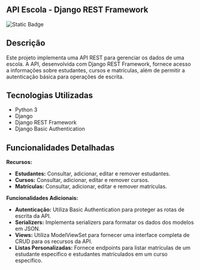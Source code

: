 ## API Escola - Django REST Framework

![Static Badge](https://img.shields.io/badge/Status-Finalizado-green)

## Descrição

Este projeto implementa uma API REST para gerenciar os dados de uma escola. A API, desenvolvida com Django REST Framework, fornece acesso a informações sobre estudantes, cursos e matrículas, além de permitir a autenticação básica para operações de escrita.

## Tecnologias Utilizadas

- Python 3
- Django
- Django REST Framework
- Django Basic Authentication

## Funcionalidades Detalhadas

**Recursos:**

- **Estudantes:** Consultar, adicionar, editar e remover estudantes.
- **Cursos:** Consultar, adicionar, editar e remover cursos.
- **Matrículas:** Consultar, adicionar, editar e remover matrículas.

**Funcionalidades Adicionais:**

- **Autenticação:** Utiliza Basic Authentication para proteger as rotas de escrita da API.
- **Serializers:** Implementa serializers para formatar os dados dos modelos em JSON.
- **Views:** Utiliza ModelViewSet para fornecer uma interface completa de CRUD para os recursos da API.
- **Listas Personalizadas:** Fornece endpoints para listar matrículas de um estudante específico e estudantes matriculados em um curso específico.
